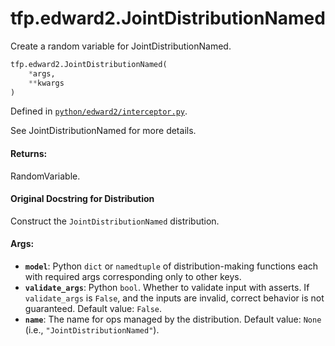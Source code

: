 <div itemscope itemtype="http://developers.google.com/ReferenceObject">
<meta itemprop="name" content="tfp.edward2.JointDistributionNamed" />
<meta itemprop="path" content="Stable" />
</div>

# tfp.edward2.JointDistributionNamed

Create a random variable for JointDistributionNamed.

``` python
tfp.edward2.JointDistributionNamed(
    *args,
    **kwargs
)
```



Defined in [`python/edward2/interceptor.py`](https://github.com/tensorflow/probability/tree/master/tensorflow_probability/python/edward2/interceptor.py).

<!-- Placeholder for "Used in" -->

See JointDistributionNamed for more details.

#### Returns:
RandomVariable.


#### Original Docstring for Distribution

Construct the `JointDistributionNamed` distribution.

#### Args:

* <b>`model`</b>: Python `dict` or `namedtuple` of distribution-making functions each
  with required args corresponding only to other keys.
* <b>`validate_args`</b>: Python `bool`.  Whether to validate input with asserts.
  If `validate_args` is `False`, and the inputs are invalid,
  correct behavior is not guaranteed.
  Default value: `False`.
* <b>`name`</b>: The name for ops managed by the distribution.
  Default value: `None` (i.e., `"JointDistributionNamed"`).